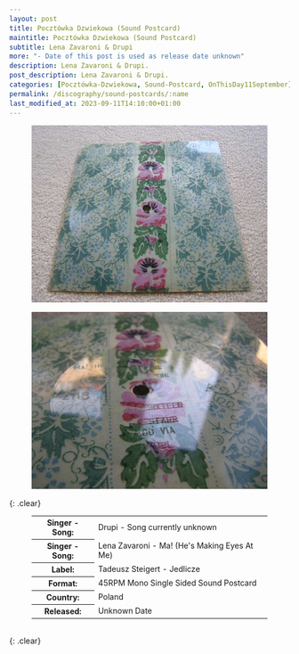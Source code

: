 ```yaml
---
layout: post
title: Pocztówka Dzwiekowa (Sound Postcard)
maintitle: Pocztówka Dzwiekowa (Sound Postcard)
subtitle: Lena Zavaroni & Drupi
more: "- Date of this post is used as release date unknown"
description: Lena Zavaroni & Drupi.
post_description: Lena Zavaroni & Drupi.
categories: [Pocztówka-Dzwiekowa, Sound-Postcard, OnThisDay11September]
permalink: /discography/sound-postcards/:name
last_modified_at: 2023-09-11T14:10:00+01:00
---
```


<figure class="fig1">
<a href="/assets/images/discography/lena-zavaroni-drupi-01.jpeg"><img src="/assets/images/discography/lena-zavaroni-drupi-01.jpeg" class="full-width zoom-in" /></a>
</figure>

<figure class="fig2">
<a href="/assets/images/discography/lena-zavaroni-drupi-02.jpeg"><img src="/assets/images/discography/lena-zavaroni-drupi-02.jpeg" class="full-width zoom-in" /></a>
</figure>

{: .clear}

<figure class="fig3">
<table>
<tr><th>Singer - Song:</th><td>Drupi - Song currently unknown</td></tr>
<tr><th>Singer - Song:</th><td>Lena Zavaroni - Ma! (He's Making Eyes At Me)</td></tr>
<tr><th>Label:</th><td>Tadeusz Steigert - Jedlicze</td></tr>
<tr><th>Format:</th><td>45RPM Mono Single Sided Sound Postcard</td></tr>
<tr><th>Country:</th><td>Poland</td></tr>
<tr><th>Released:</th><td>Unknown Date</td></tr>
</table>
</figure>

<br />{: .clear}

